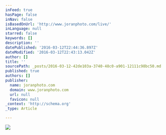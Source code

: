 ```yaml
---
inFeed: true
hasPage: false
inNav: false
isBasedOnUrl: 'http://www.joranphoto.com/live/'
inLanguage: null
starred: false
keywords: []
description: ''
datePublished: '2016-03-12T22:44:36.897Z'
dateModified: '2016-03-12T22:43:13.042Z'
author: []
title: ''
sourcePath: _posts/2016-03-12-42de103a-3740-48c0-a901-12111c98bc50.md
published: true
authors: []
publisher:
  name: joranphoto.com
  domain: www.joranphoto.com
  url: null
  favicon: null
_context: 'http://schema.org'
_type: Article

---
```

![](https://s3-us-west-2.amazonaws.com/the-grid-img/p/8e14c16be32116bc3d000100df18d68438d42950.jpg)